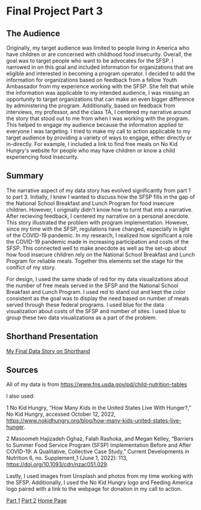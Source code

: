 # Final Project Part 3
## The Audience
Originally, my target audience was limited to people living in America who have children or are concerned with childhood food insecurity. Overall, the goal was to target people who want to be advocates for the SFSP. I narrowed in on this goal and included information for organizations that are eligible and interested in becoming a program operator. I decided to add the information for organizations based on feedback from a fellow Youth Ambassador from my experience working with the SFSP. She felt that while the information was applicable to my intended audience, I was missing an opportunity to target organizations that can make an even bigger difference by administering the program. 
Additionally, based on feedback from interviews, my professor, and the class TA, I centered my narrative around the story that stood out to me from when I was working with the program. This helped to engage my audience because the information applied to everyone I was targeting.
I tried to make my call to action applicable to my target audience by providing a variety of ways to engage, either directly or in-directly. For example, I included a link to find free meals on No Kid Hungry's website for people who may have children or know a child experiencing food insecurity.

## Summary
The narrative aspect of my data story has evolved significantly from part 1 to part 3. Initially, I knew I wanted to discuss how the  SFSP fills in the gap of the National School Breakfast and Lunch Program for food insecure children. However, I originally didn't know how to turnt that into a narrative. After recieving feedback, I centered my narrative on a personal anecdote. This story illustrated the problem with program implementation. However, since my time with the SFSP, regulations have changed, especially in light of the COVID-19 pandemic. In my research, I realized how significant a role the COVID-19 pandemic made in increasing participation and costs of the SFSP. This connected well to make anecdote as well as the set-up about how food insecure children rely on the National School Breakfast and Lunch Program for reliable meals. Together this elements set the stage for the conlfict of my story.

For design, I used the same shade of red for my data visualizations about the number of free meals served in the SFSP and 
the National School Breakfast and Lunch Program. I used red to stand out and kept the color consistent as the goal was to display the need based on number of meals served through these federal programs. I used blue for the data visualization about costs of the SFSP and number of sites. I used blue to group these two data visualizations as a part of the problem. 

## Shorthand Presentation
[My Final Data Story on Shorthand](https://carnegiemellon.shorthandstories.com/advocating-for-the-summer-food-service-program/index.html)

## Sources 
All of my data is from https://www.fns.usda.gov/pd/child-nutrition-tables

I also used:

1 No Kid Hungry, “How Many Kids in the United States Live With Hunger?,” No Kid Hungry, accessed October 12, 2022, https://www.nokidhungry.org/blog/how-many-kids-united-states-live-hunger.

2 Masoomeh Hajizadeh Oghaz, Falah Rashoka, and Megan Kelley, “Barriers to Summer Food Service Program (SFSP) Implementation Before and After COVID-19: A Qualitative, Collective Case Study,” Current Developments in Nutrition 6, no. Supplement_1 (June 1, 2022): 113, https://doi.org/10.1093/cdn/nzac051.029.

Lastly, I used images from Unsplash and photos from my time working with the SFSP. Additionally, I used the No Kid Hungry logo and Feeding America logo paired with a link to the webpage for donation in my call to action.

[Part 1](https://Cblue19.github.io/Casaus-Portfolio/Part1.html)
[Part 2](https://Cblue19.github.io/Casaus-Portfolio/Part2.html)
[Home Page]( https://cblue19.github.io/Casaus-Portfolio/)
